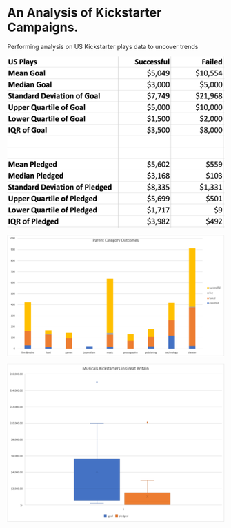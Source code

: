 # An Analysis of Kickstarter Campaigns.
Performing analysis on US Kickstarter plays data to uncover trends

![Descriptive Analysis](https://github.com/sjmisina/kickstarter-analysis/blob/main/Descriptive_Analysis.png)

![Parent Category Outcomes](https://github.com/sjmisina/kickstarter-analysis/blob/main/Parent_Category_Outcomes.png)

![Musicals Kickstarter in Great Britain](https://github.com/sjmisina/kickstarter-analysis/blob/main/MusicalsKickstartersInGB.png)
